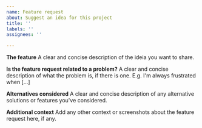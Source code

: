 ```yaml
---
name: Feature request
about: Suggest an idea for this project
title: ''
labels: ''
assignees: ''

---
```


**The feature**
A clear and concise description of the ideia you want to share.

**Is the feature request related to a problem?**
A clear and concise description of what the problem is, if there is one.
E.g. I'm always frustrated when [...]

**Alternatives considered**
A clear and concise description of any alternative solutions or features you've considered.

**Additional context**
Add any other context or screenshots about the feature request here, if any.
